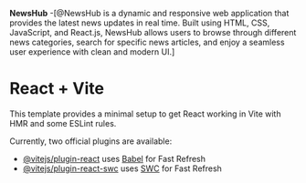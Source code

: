 
**NewsHub**
-[@NewsHub is a dynamic and responsive web application that provides the latest news updates in real time. Built using HTML, CSS, JavaScript, and React.js, NewsHub allows users to browse through different news categories, search for specific news articles, and enjoy a seamless user experience with clean and modern UI.]







































































# React + Vite

This template provides a minimal setup to get React working in Vite with HMR and some ESLint rules.

Currently, two official plugins are available:

- [@vitejs/plugin-react](https://github.com/vitejs/vite-plugin-react/blob/main/packages/plugin-react/README.md) uses [Babel](https://babeljs.io/) for Fast Refresh
- [@vitejs/plugin-react-swc](https://github.com/vitejs/vite-plugin-react-swc) uses [SWC](https://swc.rs/) for Fast Refresh
